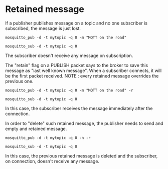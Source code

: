 # Retained message

If a publisher publishes message on a topic and no one subscriber is subscribed, the message is just lost.

```
mosquitto_pub -d -t mytopic -q 0 -m "MQTT on the road"
```

```
mosquitto_sub -d -t mytopic -q 0
```

The subscriber doesn't receive any message on subscription.

The "retain" flag on a PUBLISH packet says to the broker to save this message as "last well known message".
When a subscriber connects, it will be the first packet received.
NOTE : every retained message overrides the previous one.

```
mosquitto_pub -d -t mytopic -q 0 -m "MQTT on the road" -r
```

```
mosquitto_sub -d -t mytopic -q 0
```

In this case, the subscriber receives the message immediately after the connection.

In order to "delete" such retained message, the publisher needs to send and empty and retained message.

```
mosquitto_pub -d -t mytopic -q 0 -n -r
```

```
mosquitto_sub -d -t mytopic -q 0
```

In this case, the previous retained message is deleted and the subscriber, on connection, doesn't receive any message.
